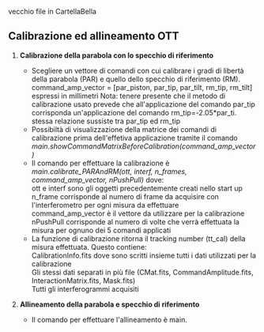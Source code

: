 vecchio file in CartellaBella

## Calibrazione ed allineamento OTT ##
 1) __Calibrazione della parabola con lo specchio di riferimento__
    - Scegliere un vettore di comandi con cui calibrare i gradi di libertà della parabola (PAR) e quello dello specchio di riferimento (RM).
 		  command_amp_vector = [par_piston, par_tip, par_tilt, rm_tip, rm_tilt] espressi in millimetri
 	    Nota: tenere presente che il metodo di calibrazione usato prevede che all'applicazione del comando par_tip corrisponda un'applicazione del comando rm_tip=-2.05*par_ti.
 		    stessa relazione sussiste tra par_tip ed rm_tip
    - Possibiltà di visualizzazione della matrice dei comandi di calibrazione prima dell'effetiva applicazione tramite il comando
 		  _main.showCommandMatrixBeforeCalibration(command_amp_vector)_
    - Il comando per effettuare la calibrazione è _main.calibrate_PARAndRM(ott, interf, n_frames, command_amp_vector, nPushPull)_ dove:  
      ott e interf sono gli oggetti precedentemente creati nello start up  
      n_frame corrisponde al numero di frame da acquisire con l'interferometro per ogni misura da effettuare  
      command_amp_vector è il vettore da utilizzare per la calibrazione  
      nPushPull corrisponde al numero di volte che verrà effettuata la misura per ognuno dei 5 comandi applicati
    - La funzione di calibrazione ritorna il tracking number (tt_cal) della misura effettuata. Questo contiene:  
      CalibrationInfo.fits dove sono scritti insieme tutti i dati utilizzati per la calibrazione  
      Gli stessi dati separati in più file (CMat.fits, CommandAmplitude.fits, InteractionMatrix.fits, Mask.fits)  
      Tutti gli interferogrammi acquisiti

 2) __Allineamento della parabola e specchio di riferimento__
    - Il comando per effettuare l'allineamento è main.
 	
